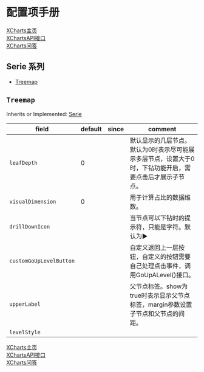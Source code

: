 # 配置项手册

[XCharts主页](https://github.com/XCharts-Team/XCharts)</br>
[XChartsAPI接口](XChartsAPI-ZH.md)</br>
[XCharts问答](XChartsFAQ-ZH.md)

## Serie 系列

- [Treemap](#Treemap)

## `Treemap`

Inherits or Implemented: [Serie](#Serie)

|field|default|since|comment|
|--|--|--|--|
|`leafDepth`|0||默认显示的几层节点。默认为0时表示尽可能展示多层节点，设置大于0时，下钻功能开启，需要点击后才展示子节点。
|`visualDimension`|0||用于计算占比的数据维数。
|`drillDownIcon`|||当节点可以下钻时的提示符，只能是字符。默认为▶
|`customGoUpLevelButton`|||自定义返回上一层按钮，自定义的按钮需要自己处理点击事件，调用GoUpALevel()接口。
|`upperLabel`|||父节点标签。show为true时表示显示父节点标签，margin参数设置子节点和父节点的间距。
|`levelStyle`|||

[XCharts主页](https://github.com/XCharts-Team/XCharts)</br>
[XChartsAPI接口](XChartsAPI-ZH.md)</br>
[XCharts问答](XChartsFAQ-ZH.md)
